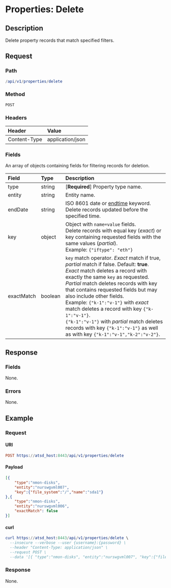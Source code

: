 # Properties: Delete

## Description

Delete property records that match specified filters.

## Request

### Path

```elm
/api/v1/properties/delete
```

### Method

```
POST 
```

### Headers

|**Header**|**Value**|
|:---|:---|
| Content-Type | application/json |

### Fields

An array of objects containing fields for filtering records for deletion.

| **Field**  | **Type** | **Description**  |
|:---|:---|:---|
| type | string | [**Required**] Property type name. |
| entity | string | Entity name. |
| endDate | string | ISO 8601 date or [endtime](/end-time-syntax.md) keyword.<br>Delete records updated before the specified time. |
| key | object | Object with `name=value` fields. <br>Delete records with equal key (_exact_) or key containing requested fields with the same values (_partial_).<br>Example: `{"iftype": "eth"}` |
| exactMatch | boolean | `key` match operator. _Exact_ match if true, _partial_ match if false. Default: **true**.<br>_Exact_ match deletes a record with exactly the same `key` as requested.<br>_Partial_ match deletes records with key that contains requested fields but may also include other fields.<br>Example: `{"k-1":"v-1"}` with _exact_ match deletes a record with key `{"k-1":"v-1"}`.<br>`{"k-1":"v-1"}` with _partial_ match deletes records with key `{"k-1":"v-1"}` as well as with key `{"k-1":"v-1","k-2":"v-2"}`.|

## Response

### Fields

None.

### Errors

None.

## Example

### Request

#### URI

```elm
POST https://atsd_host:8443/api/v1/properties/delete
```

#### Payload

```json
[{
    "type":"nmon-disks",
    "entity":"nurswgvml007",
    "key":{"file_system":"/","name":"sda1"}
},{
    "type":"nmon-disks",
    "entity":"nurswgvml006",
    "exactMatch": false
}]
``` 

#### curl

``` elm
curl https://atsd_host:8443/api/v1/properties/delete \
  --insecure --verbose --user {username}:{password} \
  --header "Content-Type: application/json" \
  --request POST \
  --data '[{ "type":"nmon-disks", "entity":"nurswgvml007", "key":{"file_system":"/","name":"sda1"} }]'
```

### Response

None.
